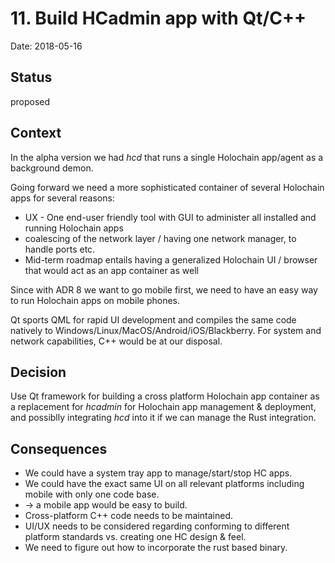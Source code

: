 # 11. Build HCadmin app with Qt/C++

Date: 2018-05-16

## Status

proposed

## Context

In the alpha version we had *hcd* that runs a single Holochain app/agent as a background demon.

Going forward we need a more sophisticated container of several Holochain apps for several reasons:
* UX - One end-user friendly tool with GUI to administer all installed and running Holochain apps
* coalescing of the network layer / having one network manager, to handle ports etc.
* Mid-term roadmap entails having a generalized Holochain UI / browser that would act as an app container as well

Since with ADR 8 we want to go mobile first, we need to have an easy way to run Holochain apps on mobile phones.

Qt sports QML for rapid UI development and compiles the same code natively to Windows/Linux/MacOS/Android/iOS/Blackberry.
For system and network capabilities, C++ would be at our disposal.

## Decision

Use Qt framework for building a cross platform Holochain app container as a replacement for *hcadmin* for Holochain app management & deployment, and possiblly integrating *hcd* into it if we can manage the Rust integration.

## Consequences

* We could have a system tray app to manage/start/stop HC apps.
* We could have the exact same UI on all relevant platforms including mobile with only one code base.
* -> a mobile app would be easy to build.
* Cross-platform C++ code needs to be maintained.
* UI/UX needs to be considered regarding conforming to different platform standards vs. creating one HC design & feel.  
* We need to figure out how to incorporate the rust based binary.
